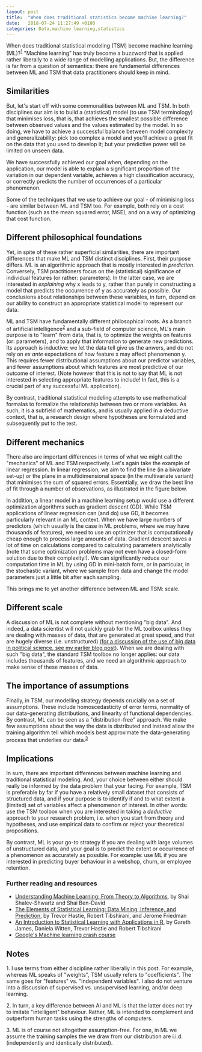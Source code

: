 ```yaml
---
layout: post
title:  "When does traditional statistics become machine learning?"
date:   2018-07-24 11:27:49 +0100
categories: Data,machine learning,statistics
---
```


When does traditional statistical modeling (TSM) become machine learning (ML)?<sup>[1](#myfootnote1)</sup> "Machine learning" has truly become a buzzword that is applied rather liberally to a wide range of modelling applications. But, the difference is far from a question of semantics: there are fundamental differences between ML and TSM that data practitioners should keep in mind. 

## Similarities
But, let's start off with some commonalities between ML and TSM. In both disciplines our aim is to build a (statistical) model (to use TSM terminology) that minimises loss, that is, that achieves the smallest possible difference between observed values and the values estimated by the model. In so doing, we have to achieve a successful balance between model complexity and generalizability: pick too complex a model and you'll achieve a great fit on the data that you used to develop it; but your predictive power will be limited on unseen data. 

We have successfully achieved our goal when, depending on the application, our model is able to explain a significant proportion of the variation in our dependent variable, achieves a high classification accuracy, or correctly predicts the number of occurrences of a particular phenomenon.  

Some of the techniques that we use to achieve our goal - of minimising loss - are similar between ML and TSM too. For example, both rely on a cost function (such as the mean squared error, MSE), and on a way of optimizing that cost function. 

## Different philosophical foundations
Yet, in spite of these rather superficial similarities, there are important differences that make ML and TSM distinct disciplines. First, their purpose differs. ML is an algorithmic approach that is mostly interested in *prediction*. Conversely, TSM practitioners focus on the (statistical) significance of individual features (or rather: parameters). In the latter case, we are interested in *explaining* why x leads to y, rather than purely in constructing a model that predicts the occurrence of y as accurately as possible. Our conclusions about relationships between these variables, in turn, depend on our ability to construct an appropriate statistical model to represent our data.

ML and TSM have fundamentally different philosophical roots. As a branch of artificial intelligence<sup>[2](#myfootnote2)</sup> and a sub-field of computer science, ML's main purpose is to "learn" from data, that is, to optimize the weights on features (or: parameters), and to apply that information to generate new predictions. Its approach is inductive: we let the data tell give us the anwers, and do not rely on *ex ante* expectations of how feature x may affect phenomenon y. This requires fewer distributional assumptions about our predictor variables, and fewer assumptions about which features are most predictive of our outcome of interest. (Note however that this is not to say that ML is not interested in selecting appropriate features to include! In fact, this is a crucial part of any successful ML application). 

By contrast, traditional statistical modeling attempts to use mathematical formalas to formalize the relationship between two or more variables. As such, it is a subfield of mathematics, and is usually applied in a deductive context, that is, a research design where hypotheses are formulated and subsequently put to the test.  

## Different mechanics
There also are important differences in terms of what we might call the "mechanics" of ML and TSM respectively. Let's again take the example of linear regression. In linear regression, we aim to find the line (in a bivariate set-up) or the plane in a multidimensional space (in the multivariate variant) that minimises the sum of squared errors. Essentially, we draw the best line of fit through a number of observations, as illustrated in the figure below.  


<!-- <iframe src="/graphs/OLSexample.html" width="850" height="600" scrolling="no" frameBorder="0">
</iframe> -->

In addition, a linear model in a machine learning setup would use a different optimization algorithms such as gradient descent (GD). While TSM applications of linear regression can (and do) use GD, it becomes particularly relevant in an ML context. When we have large numbers of predictors (which usually is the case in ML problems, where we may have thousands of features), we need to use an optimizer that is computationally cheap enough to process large amounts of data. Gradient descent saves a lot of time on calculations compared to calculating parameters analytically (note that some optimization problems may not even have a closed-form solution due to their complexity!). We can significantly reduce our computation time in ML by using GD in mini-batch form, or in particular, in the stochastic variant, where we sample from data and change the model parameters just a little bit after each sampling.

This brings me to yet another difference between ML and TSM: scale. 

## Different scale
A discussion of ML is not complete without mentioning "big data". And indeed, a data scientist will not quickly grab for the ML toolbox unless they are dealing with masses of data, that are generated at great speed, and that are hugely diverse (i.e. unstructured) [(for a discussion of the use of big data in political science, see my earlier blog post)](https://ngoet.com/data/2018/02/06/big-data.html). When we are dealing with such "big data", the standard TSM toolbox no longer applies: our data includes thousands of features, and we need an algorithmic approach to make sense of these masses of data. 


## The importance of assumptions
Finally, in TSM, our modelling strategy depends crucially on a set of assumptions. These include homoscedasticity of error terms, normality of our data-generating distributions, and linearity of functional dependencies. By contrast, ML can be seen as a "distribution-free" approach. We make few assumptions about the way the data is distributed and instead allow the training algorithm tell which models best approximate the data-generating process that underlies our data.<sup>[3](#myfootnote3)</sup> 

## Implications
In sum, there are important differences between machine learning and traditional statistical modeling. And, your choice between either should really be informed by the data problem that your facing. For example, TSM is preferable by far if you have a relatively small dataset that consists of structured data, and if your purpose is to identify if and to what extent a (limited) set of variables affect a phenomenon of interest. In other words: use the TSM toolbox when you are interested in taking a *deductive* approach to your research problem, i.e. when you start from theory and hypotheses, and use empirical data to confirm or reject your theoretical propositions.  

By contrast, ML is your go-to strategy if you are dealing with large volumes of unstructured data, and your goal is to predict the extent or occurrence of a phenomenon as accurately as possible. For example: use ML if you are interested in predicting buyer behaviour in a webshop, churn, or employee retention. 


### Further reading and resources
* [Understanding Machine Learning: From Theory to Algorithms](http://www.cs.huji.ac.il/~shais/UnderstandingMachineLearning/index.html), by Shai Shalev-Shwartz and Shai Ben-David
* [The Elements of Statistical Learning: Data Mining, Inference, and Prediction](https://web.stanford.edu/~hastie/ElemStatLearn//), by Trevor Hastie, Robert Tibshirani, and Jerome Friedman
* [An Introduction to Statistical Learning with Applications in R](http://www-bcf.usc.edu/~gareth/ISL/), by Gareth James, Daniela Witten, Trevor Hastie and Robert Tibshirani
* [Google's Machine learning crash course](https://developers.google.com/machine-learning/crash-course/ml-intro)


## Notes
<a name="myfootnote1">1</a>. I use terms from either discipline rather liberally in this post. For example, whereas ML speaks of "weights", TSM usually refers to "coefficients". The same goes for "features" vs. "independent variables". I also do not venture into a discussion of supervised vs. unsupervised learning, and/or deep learning. 

<a name="myfootnote2">2</a>. In turn, a key difference between AI and ML is that the latter does not try to imitate "intelligent" behaviour. Rather, ML is intended to complement and outperform human tasks using the strengths of computers. 

<a name="myfootnote3">3</a>. ML is of course not altogether assumption-free. For one, in ML we assume the training samples the we draw from our distribution are i.i.d. (independently and identically distributed). 


